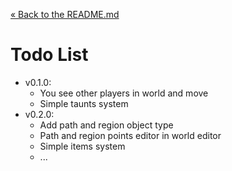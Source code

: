 [&laquo; Back to the README.md](../README.md)

# Todo List
- v0.1.0:
    - You see other players in world and move
    - Simple taunts system
- v0.2.0:
    - Add path and region object type
    - Path and region points editor in world editor
    - Simple items system
    - ...
